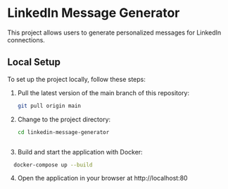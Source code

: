 # LinkedIn Message Generator

This project allows users to generate personalized messages for LinkedIn connections.

## Local Setup

To set up the project locally, follow these steps:

1. Pull the latest version of the main branch of this repository:

   ```bash
   git pull origin main
   ```
2. Change to the project directory:

    ```bash
    cd linkedin-message-generator
```

```
3. Build and start the application with Docker:

```bash
  docker-compose up --build
```
4. Open the application in your browser at http://localhost:80
